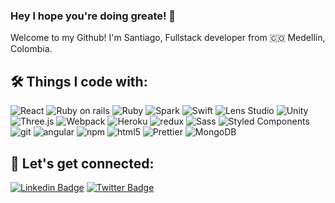 ### Hey I hope you're doing greate! 👋

Welcome to my Github!
I'm Santiago, Fullstack developer from 🇨🇴 Medellín, Colombia.

<!-- Tools -->
<h2 align="left">🛠 Things I code with:</h2>
<p>
  <img alt="React" src="https://img.shields.io/badge/-React-45b8d8?style=flat-square&logo=react&logoColor=white" />
  <img alt="Ruby on rails" src="https://img.shields.io/badge/-Rails-CC0000?style=flat-square&logo=rubyOnRails&logoColor=white" />
  <img alt="Ruby" src="https://img.shields.io/badge/-Ruby-CC342D?style=flat-square&logo=ruby&logoColor=white" />
  <img alt="Spark" src="https://img.shields.io/badge/-Spark-FF5C83?style=flat-square&logo=sparkAR&logoColor=white" />
  <img alt="Swift" src="https://img.shields.io/badge/-Swift-F05138?style=flat-square&logo=swift&logoColor=white" />
  <img alt="Lens Studio" src="https://img.shields.io/badge/-LensStudio-FFFC00?style=flat-square&logo=Snapchat&logoColor=black" />
  <img alt="Unity" src="https://img.shields.io/badge/-Unity-FFFFFF?style=flat-square&logo=unity&logoColor=black" />
  <img alt="Three.js" src="https://img.shields.io/badge/-Three-000000?style=flat-square&logo=three.js&logoColor=white" />
  <img alt="Webpack" src="https://img.shields.io/badge/-Webpack-8DD6F9?style=flat-square&logo=webpack&logoColor=white" /> 
  <img alt="Heroku" src="https://img.shields.io/badge/-Heroku-430098?style=flat-square&logo=heroku&logoColor=white" />
  <img alt="redux" src="https://img.shields.io/badge/-Redux-764ABC?style=flat-square&logo=redux&logoColor=white" />
  <img alt="Sass" src="https://img.shields.io/badge/-Sass-CC6699?style=flat-square&logo=sass&logoColor=white" />
  <img alt="Styled Components" src="https://img.shields.io/badge/-Styled_Components-db7092?style=flat-square&logo=styled-components&logoColor=white" />
  <img alt="git" src="https://img.shields.io/badge/-Git-F05032?style=flat-square&logo=git&logoColor=white" />
  <img alt="angular" src="https://img.shields.io/badge/-Angular-DD0031?style=flat-square&logo=angular&logoColor=white" />
  <img alt="npm" src="https://img.shields.io/badge/-NPM-CB3837?style=flat-square&logo=npm&logoColor=white" />
  <img alt="html5" src="https://img.shields.io/badge/-HTML5-E34F26?style=flat-square&logo=html5&logoColor=white" />
  <img alt="Prettier" src="https://img.shields.io/badge/-Prettier-F7B93E?style=flat-square&logo=prettier&logoColor=white" />
  <img alt="MongoDB" src="https://img.shields.io/badge/-MongoDB-13aa52?style=flat-square&logo=mongodb&logoColor=white" />
</p>

<!-- Social Media -->
<h2 align="left">👾 Let's get connected:</h2>

[![Linkedin Badge](https://img.shields.io/badge/-linkedIn-blue?style=flat-square&logo=Linkedin&logoColor=white)](https://www.linkedin.com/in/santiago-ospina-idrobo-733a24180/) [![Twitter Badge](https://img.shields.io/twitter/url?label=Twitter&style=social&url=https%3A%2F%2Ftwitter.com%2FIdroboOspina)](https://twitter.com/IdroboOspina)


<!--
**Santiagospinai7/Santiagospinai7** is a ✨ _special_ ✨ repository because its `README.md` (this file) appears on your GitHub profile.
🇩
Here are some ideas to get you started:

- 🔭 I’m currently working on ...
- 🌱 I’m currently learning ...
- 👯 I’m looking to collaborate on ...
- 🤔 I’m looking for help with ...
- 💬 Ask me about ...
- 📫 How to reach me: ...
- 😄 Pronouns: ...
- ⚡ Fun fact: ...
-->
